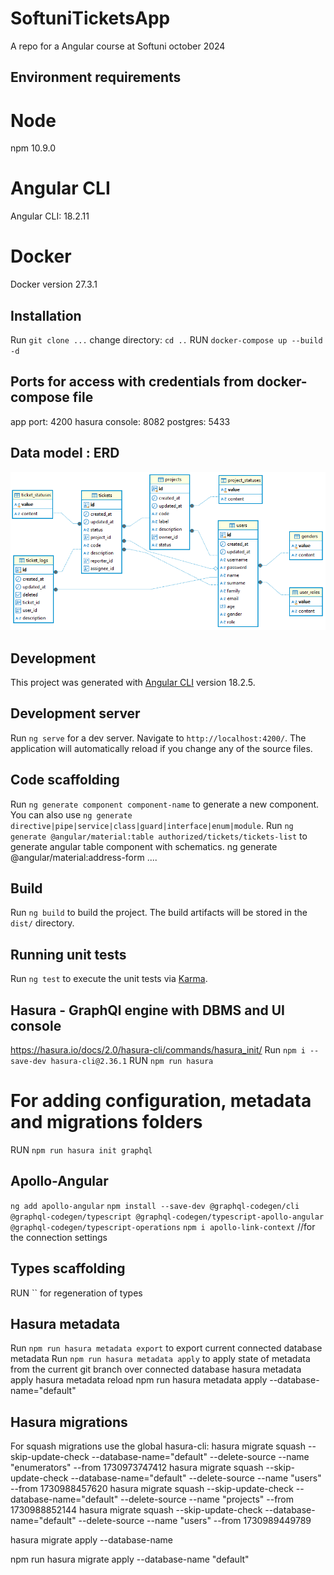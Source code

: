 # SoftuniTicketsApp

A repo for a Angular course at Softuni october 2024

## Environment requirements
# Node 
npm 10.9.0
# Angular CLI
Angular CLI: 18.2.11
# Docker
Docker version 27.3.1

## Installation
Run  `git clone ...`
change directory:  `cd ..`
RUN `docker-compose up --build -d`

## Ports for access with credentials from docker-compose file
app port: 4200
hasura console: 8082
postgres: 5433 


## Data model : ERD

![alt text](readme-images/image.png)

## Development

This project was generated with [Angular CLI](https://github.com/angular/angular-cli) version 18.2.5.

## Development server
Run `ng serve` for a dev server. Navigate to `http://localhost:4200/`. The application will automatically reload if you change any of the source files.

## Code scaffolding

Run `ng generate component component-name` to generate a new component. You can also use `ng generate directive|pipe|service|class|guard|interface|enum|module`.
Run `ng generate @angular/material:table authorized/tickets/tickets-list` to generate angular table component with schematics. 
ng generate @angular/material:address-form ....

## Build

Run `ng build` to build the project. The build artifacts will be stored in the `dist/` directory.

## Running unit tests

Run `ng test` to execute the unit tests via [Karma](https://karma-runner.github.io).


## Hasura - GraphQl engine with DBMS and UI console
https://hasura.io/docs/2.0/hasura-cli/commands/hasura_init/
Run `npm i --save-dev hasura-cli@2.36.1`
RUN `npm run hasura`
# For adding configuration, metadata and migrations folders
RUN `npm run hasura init graphql`

## Apollo-Angular
`ng add apollo-angular`
`npm install --save-dev @graphql-codegen/cli @graphql-codegen/typescript @graphql-codegen/typescript-apollo-angular @graphql-codegen/typescript-operations`
`npm i apollo-link-context` //for the connection settings

## Types scaffolding
RUN `` for regeneration of types

## Hasura metadata
Run `npm run hasura metadata export` to export current connected database metadata
Run `npm run hasura metadata apply` to apply state of metadata from the current git branch over connected database 
hasura metadata apply
hasura metadata reload
npm run hasura metadata apply     --database-name="default"

## Hasura migrations
For squash migrations use the global hasura-cli: 
hasura migrate squash --skip-update-check --database-name="default" --delete-source --name "enumerators" --from 1730973747412
hasura migrate squash --skip-update-check --database-name="default" --delete-source --name "users" --from 1730988457620
hasura migrate squash --skip-update-check --database-name="default" --delete-source --name "projects" --from 1730988852144
hasura migrate squash --skip-update-check --database-name="default" --delete-source --name "users" --from 1730989449789




hasura migrate apply --database-name <database-name>

npm run hasura migrate apply     --database-name "default"
